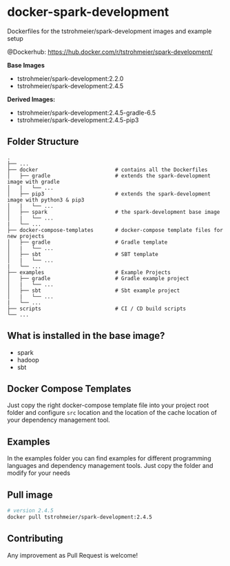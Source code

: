 # docker-spark-development
Dockerfiles for the tstrohmeier/spark-development images and example setup

@Dockerhub: https://hub.docker.com/r/tstrohmeier/spark-development/

**Base Images**

* tstrohmeier/spark-development:2.2.0
* tstrohmeier/spark-development:2.4.5

**Derived Images:**
* tstrohmeier/spark-development:2.4.5-gradle-6.5
* tstrohmeier/spark-development:2.4.5-pip3


## Folder Structure

    .
    ├── ...
    ├── docker                         # contains all the Dockerfiles
    │   ├── gradle                     # extends the spark-development image with gradle
    │   |   └── ...             
    │   ├── pip3                       # extends the spark-development image with python3 & pip3
    │   |   └── ...             
    │   ├── spark                      # the spark-development base image        
    │   |   └── ...               
    |   └── ...
    ├── docker-compose-templates       # docker-compose template files for new projects
    │   ├── gradle                     # Gradle template
    │   |   └── ...             
    │   ├── sbt                        # SBT template          
    │   |   └── ...               
    |   └── ...
    ├── examples                       # Example Projects
    │   ├── gradle                     # Gradle example project
    │   |   └── ...     
    │   ├── sbt                        # Sbt example project
    │   |   └── ...          
    |   └── ...
    ├── scripts                        # CI / CD build scripts
    └── ...



## What is installed in the base image?
* spark
* hadoop 
* sbt


## Docker Compose Templates

Just copy the right docker-compose template file into your project root folder and configure `src` location and the location of the cache location of your dependency management tool.


## Examples

In the examples folder you can find examples for different programming languages and dependency management tools.
Just copy the folder and modify for your needs



## Pull image

``` bash
# version 2.4.5
docker pull tstrohmeier/spark-development:2.4.5
```


## Contributing
Any improvement as Pull Request is welcome!